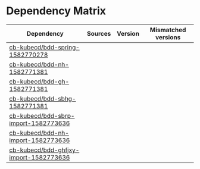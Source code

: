 # Dependency Matrix

Dependency | Sources | Version | Mismatched versions
---------- | ------- | ------- | -------------------
[cb-kubecd/bdd-spring-1582770278](https://github.com/cb-kubecd/bdd-spring-1582770278.git) |  | []() | 
[cb-kubecd/bdd-nh-1582771381](https://github.com/cb-kubecd/bdd-nh-1582771381.git) |  | []() | 
[cb-kubecd/bdd-gh-1582771381](https://github.com/cb-kubecd/bdd-gh-1582771381.git) |  | []() | 
[cb-kubecd/bdd-sbhg-1582771381](https://github.com/cb-kubecd/bdd-sbhg-1582771381.git) |  | []() | 
[cb-kubecd/bdd-sbrp-import-1582773636](https://github.com/cb-kubecd/bdd-sbrp-import-1582773636.git) |  | []() | 
[cb-kubecd/bdd-nh-import-1582773636](https://github.com/cb-kubecd/bdd-nh-import-1582773636.git) |  | []() | 
[cb-kubecd/bdd-ghfjxy-import-1582773636](https://github.com/cb-kubecd/bdd-ghfjxy-import-1582773636.git) |  | []() | 
